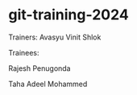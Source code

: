 # git-training-2024

Trainers:
Avasyu
Vinit
Shlok

Trainees:

Rajesh Penugonda

Taha Adeel Mohammed
